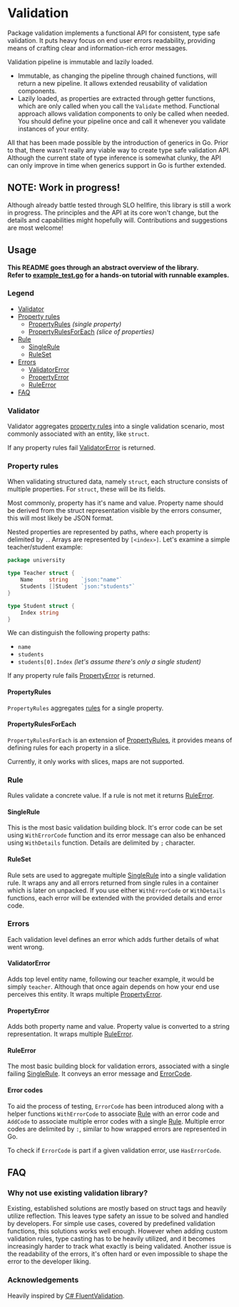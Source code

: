 # Validation

Package validation implements a functional API for consistent, type safe validation.
It puts heavy focus on end user errors readability, providing means of crafting clear
and information-rich error messages.

Validation pipeline is immutable and lazily loaded.

- Immutable, as changing the pipeline through chained functions,
  will return a new pipeline.
  It allows extended reusability of validation components.
- Lazily loaded, as properties are extracted through getter functions,
  which are only called when you call the `Validate` method.
  Functional approach allows validation components to only be called when needed.
  You should define your pipeline once and call it
  whenever you validate instances of your entity.

All that has been made possible by the introduction of generics in Go.
Prior to that, there wasn't really any viable way to create type safe validation API.
Although the current state of type inference is somewhat clunky,
the API can only improve in time when generics support in Go is further extended.

## NOTE: Work in progress!

Although already battle tested through SLO hellfire,
this library is still a work in progress.
The principles and the API at its core won't change,
but the details and capabilities might hopefully will.
Contributions and suggestions are most welcome!

## Usage

**This README goes through an abstract overview of the library. \
Refer to [example_test.go](./example_test.go) for a hands-on tutorial with runnable examples.**

### Legend

- [Validator](#validator)
- [Property rules](#property-rules)
    - [PropertyRules](#propertyrules) _(single property)_
    - [PropertyRulesForEach](#propertyrulesforeach) _(slice of properties)_
- [Rule](#rule)
    - [SingleRule](#singlerule)
    - [RuleSet](#ruleset)
- [Errors](#errors)
    - [ValidatorError](#validatorerror)
    - [PropertyError](#propertyerror)
    - [RuleError](#ruleerror)
- [FAQ](#faq)

### Validator

Validator aggregates [property rules](#property-rules) into a single validation scenario,
most commonly associated with an entity, like `struct`.

If any property rules fail [ValidatorError](#validatorerror) is returned.

### Property rules

When validating structured data, namely `struct`,
each structure consists of multiple properties.
For `struct`, these will be its fields.

Most commonly, property has it's name and value.
Property name should be derived from the struct
representation visible by the errors consumer,
this will most likely be JSON format.

Nested properties are represented by paths,
where each property is delimited by `.`.
Arrays are represented by `[<index>]`.
Let's examine a simple teacher/student example:

```go
package university

type Teacher struct {
	Name     string    `json:"name"`
	Students []Student `json:"students"`
}

type Student struct {
	Index string
}
```

We can distinguish the following property paths:

- `name`
- `students`
- `students[0].Index` _(let's assume there's only a single student)_

If any property rule fails [PropertyError](#propertyerror) is returned.

#### PropertyRules

`PropertyRules` aggregates [rules](#rule) for a single property.

#### PropertyRulesForEach

`PropertyRulesForEach` is an extension of [PropertyRules](#propertyrules),
it provides means of defining rules for each property in a slice.

Currently, it only works with slices, maps are not supported.

### Rule

Rules validate a concrete value.
If a rule is not met it returns [RuleError](#ruleerror).

#### SingleRule

This is the most basic validation building block.
It's error code can be set using `WithErrorCode` function and its error message can
also be enhanced using `WithDetails` function.
Details are delimited by `;` character.

#### RuleSet

Rule sets are used to aggregate multiple [SingleRule](#singlerule)
into a single validation rule.
It wraps any and all errors returned from single rules in a container which is later
on unpacked. If you use either `WithErrorCode` or `WithDetails` functions, each error
will be extended with the provided details and error code.

### Errors

Each validation level defines an error which adds further details of what went wrong.

#### ValidatorError

Adds top level entity name, following our teacher example,
it would be simply `teacher`.
Although that once again depends on how your end use perceives this entity.
It wraps multiple [PropertyError](#propertyerror).

#### PropertyError

Adds both property name and value. Property value is converted to a string
representation. It wraps multiple [RuleError](#ruleerror).

#### RuleError

The most basic building block for validation errors, associated with a single
failing [SingleRule](#singlerule).
It conveys an error message and [ErrorCode](#error-codes).

#### Error codes

To aid the process of testing, `ErrorCode` has been introduced along with a helper functions
`WithErrorCode` to associate [Rule](#rule) with an error code and `AddCode` to associate multiple
error codes with a single [Rule](#rule).
Multiple error codes are delimited by `:`,
similar to how wrapped errors are represented in Go.

To check if `ErrorCode` is part if a given validation error, use `HasErrorCode`.

## FAQ

### Why not use existing validation library?

Existing, established solutions are mostly based on struct tags and heavily utilize reflection.
This leaves type safety an issue to be solved and handled by developers. For simple use cases,
covered by predefined validation functions, this solutions works well enough.
However when adding custom validation rules, type casting has to be heavily utilized,
and it becomes increasingly harder to track what exactly is being validated.
Another issue is the readability of the errors, it's often hard or even impossible to shape
the error to the developer liking.

### Acknowledgements

Heavily inspired by [C# FluentValidation](https://docs.fluentvalidation.net/).
